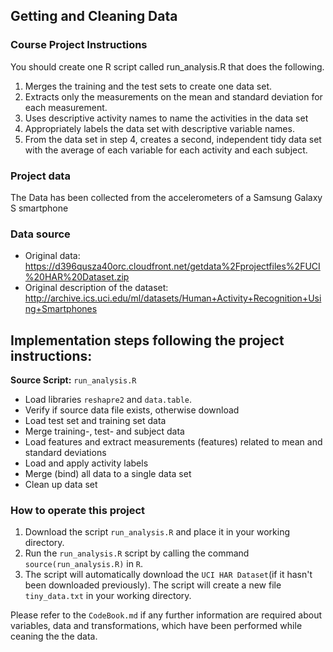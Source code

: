 ## Getting and Cleaning Data 
### Course Project Instructions
You should create one R script called run_analysis.R that does the following. 

1. Merges the training and the test sets to create one data set.
2. Extracts only the measurements on the mean and standard deviation for each measurement. 
3. Uses descriptive activity names to name the activities in the data set
4. Appropriately labels the data set with descriptive variable names. 
5. From the data set in step 4, creates a second, independent tidy data set with the average of each variable for each activity and each subject.

### Project data
The Data has been collected from the accelerometers of a Samsung Galaxy S smartphone

### Data source
* Original data: https://d396qusza40orc.cloudfront.net/getdata%2Fprojectfiles%2FUCI%20HAR%20Dataset.zip
* Original description of the dataset: http://archive.ics.uci.edu/ml/datasets/Human+Activity+Recognition+Using+Smartphones

## Implementation steps following the project instructions:
**Source Script:** `run_analysis.R` 

* Load libraries `reshapre2` and `data.table`.
* Verify if source data file exists, otherwise download 
* Load test set and training set data
* Merge training-, test- and subject data
* Load features and extract measurements (features) related to mean and standard deviations
* Load and apply activity labels
* Merge (bind) all data to a single data set
* Clean up data set

### How to operate this project
1. Download the script `run_analysis.R` and place it in your working directory.
2. Run the `run_analysis.R` script by calling the command `source(run_analysis.R)` in `R`.
3. The script will automatically download the `UCI HAR Dataset`(if it hasn't been downloaded previously). The script will create a new file `tiny_data.txt` in your 
   working directory.

Please refer to the `CodeBook.md` if any further information are required about variables, data and transformations, which have been performed while ceaning the 
the data.
